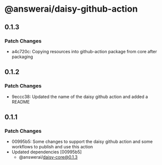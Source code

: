 # @answerai/daisy-github-action

## 0.1.3

### Patch Changes

- a4c720c: Copying resources into github-action package from core after packaging

## 0.1.2

### Patch Changes

- 9eccc38: Updated the name of the daisy github action and added a README

## 0.1.1

### Patch Changes

- 00995b5: Some changes to support the daisy github action and some workflows to publish and use this action
- Updated dependencies [00995b5]
  - @answerai/daisy-core@0.1.3
